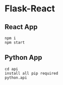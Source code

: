 # Flask-React

## React App

```
npm i
npm start

```

## Python App

```
cd api
install all pip required
python.api

```
